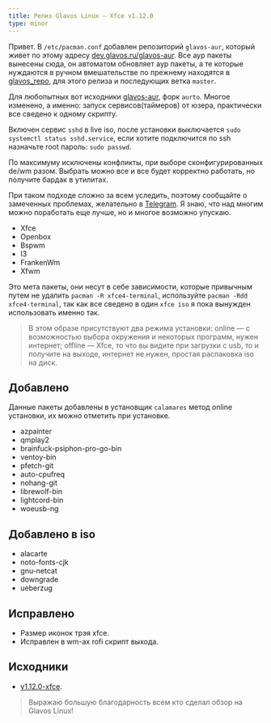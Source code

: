 ```yaml
---
title: Релиз Glavos Linux — Xfce v1.12.0
type: minor
---
```


Привет. В `/etc/pacman.conf` добавлен репозиторий `glavos-aur`, который живет по этому адресу [dev.glavos.ru/glavos-aur](https://dev.glavos.ru/glavos-aur/). Все аур пакеты вынесены сюда, он автоматом обновляет аур пакеты, а те которые нуждаются в ручном вмешательстве по прежнему находятся в [glavos_repo](https://github.com/glavos/glavos_repo/tree/master/x86_64), для этого релиза и последующих ветка `master`.

Для любопытных вот исходники [glavos-aur](https://github.com/glavos/glavos-aur), форк `aurto`. Многое изменено, а именно: запуск сервисов(таймеров) от юзера, практически все сведено к одному скрипту.

Включен сервис `sshd` в live iso, после установки выключается `sudo systemctl status sshd.service`, если хотите подключится по ssh назначьте root пароль: `sudo passwd`.

По максимуму исключены конфликты, при выборе сконфигурированных de/wm разом. Выбрать можно все и все будет корректно работать, но получите бардак в утилитах.

При таком подходе сложно за всем уследить, поэтому сообщайте о замеченных проблемах, желательно в [Telegram](https://telegram.me/glavos). Я знаю, что над многим можно поработать еще лучше, но и многое возможно упускаю.

- Xfce
- Openbox
- Bspwm
- I3
- FrankenWm
- Xfwm

Это мета пакеты, они несут в себе зависимости, которые привычным путем не удалить `pacman -R xfce4-terminal`, используйте `pacman -Rdd xfce4-terminal`, так как все сведено в один `xfce iso` я пока вынужден использовать именно так.

> В этом образе присутствуют два режима установки: online — с возможностью выбора окружения и некоторых программ, нужен интернет; offline — Xfce, то что вы видите при загрузки с usb, то и получите на выходе, интернет не нужен, простая распаковка iso на диск.

## Добавлено

Данные пакеты добавлены в установщик `calamares` метод online установки, их можно отметить при установке.

- azpainter
- qmplay2
- brainfuck-psiphon-pro-go-bin
- ventoy-bin
- pfetch-git
- auto-cpufreq
- nohang-git
- librewolf-bin
- lightcord-bin
- woeusb-ng

## Добавлено в iso

- alacarte
- noto-fonts-cjk
- gnu-netcat
- downgrade
- ueberzug

## Исправлено

- Размер иконок трэя xfce.
- Исправлен в wm-ах rofi скрипт выхода.

## Исходники

- [v1.12.0-xfce](https://github.com/glavos/glavosiso/tree/v1.12.0-xfce).

> Выражаю большую благодарность всем кто сделал обзор на Glavos Linux!

